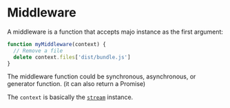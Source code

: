 # Middleware

A middleware is a function that accepts majo instance as the first argument:

```js
function myMiddleware(context) {
  // Remove a file
  delete context.files['dist/bundle.js']
}
```

The middleware function could be synchronous, asynchronous, or generator function. (it can also return a Promise)

The `context` is basically the [`stream`](./api.md) instance.
